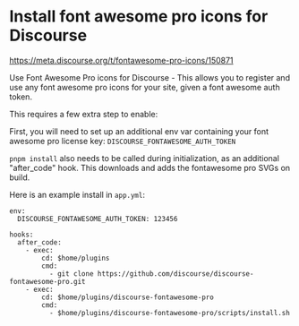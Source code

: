 # Install font awesome pro icons for Discourse

https://meta.discourse.org/t/fontawesome-pro-icons/150871

Use Font Awesome Pro icons for Discourse - This allows you to register and use any font awesome pro icons for your site, given a font awesome auth token.

This requires a few extra step to enable:

First, you will need to set up an additional env var containing your font awesome pro license key: `DISCOURSE_FONTAWESOME_AUTH_TOKEN`

`pnpm install` also needs to be called during initialization, as an additional "after_code" hook. This downloads and adds the fontawesome pro SVGs on build.

Here is an example install in `app.yml`:

```
env:
  DISCOURSE_FONTAWESOME_AUTH_TOKEN: 123456
  
hooks:
  after_code:
    - exec:
        cd: $home/plugins
        cmd:
          - git clone https://github.com/discourse/discourse-fontawesome-pro.git
    - exec:
        cd: $home/plugins/discourse-fontawesome-pro
        cmd:
          - $home/plugins/discourse-fontawesome-pro/scripts/install.sh
```
